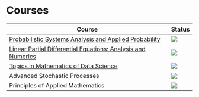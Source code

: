 # Courses


| Course| Status |
|-------|--------|
|[Probabilistic Systems Analysis and Applied Probability](https://github.com/markditsworth/psa) | ![](https://img.shields.io/badge/-Complete-brightgreen) |
|[Linear Partial Differential Equations: Analysis and Numerics](https://github.com/markditsworth/linearPDE) | ![](https://img.shields.io/badge/-In%20progress-orange) |
|[Topics in Mathematics of Data Science](https://github.com/markditsworth/mds) | ![](https://img.shields.io/badge/-In%20progress-orange) |
|Advanced Stochastic Processes | ![](https://img.shields.io/badge/-Pending-inactive) |
|Principles of Applied Mathematics | ![](https://img.shields.io/badge/-Pending-inactive) |
